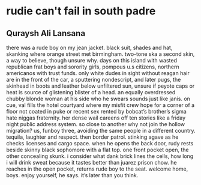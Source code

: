 # rudie can't fail in south padre
## Quraysh Ali Lansana
there was a rude boy on my jean jacket. black suit, shades and hat, skanking
where orange street met birmingham. two-tone ska a second skin, a way to
believe, though unsure why. days on this island with wasted republican frat
boys and sorority girls, pompous u.s citizens, northern americanos with trust
funds. only white dudes in sight without reagan hair are in the front of the
car, a sputtering nondescript, and later pugs, the skinhead in boots and
leather below unfiltered sun, unsure if peyote caps or heat is source of
glistening blister of a head. an equally overdressed chubby blonde woman at
his side who he swears sounds just like janis. on cue, val fills the hotel
courtyard where my misfit crew hope for a corner of a floor not coated in puke
or recent sex rented by bobcat’s brother’s sigma hate niggas fraternity. her
dense wail careens off ten stories like a friday night public address system.
so close to another why not join the hollow migration? us, funboy three,
avoiding the same people in a different country. tequila, laughter and
respect. then border patrol. stinking agave as he checks licenses and cargo
space. when he opens the back door, rudy rests beside skinny black sophomore
with a flat top. one front pocket open, the other concealing skunk. i consider
what dank brick lines the cells, how long i will drink sweat because it tastes
better than juarez prison chow. he reaches in the open pocket, returns rude
boy to the seat. welcome home, boys. enjoy yourself, he says. it’s later than
you think.